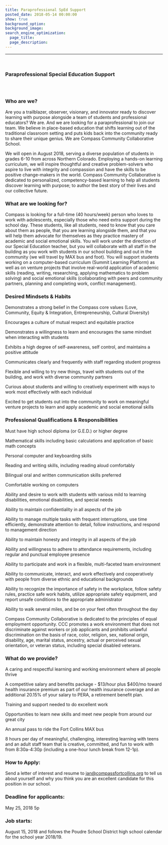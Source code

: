 ```yaml
---
title: Paraprofessional SpEd Support
posted_date: 2018-05-14 00:00:00
show: true
background_option: 
background_image:
search_engine_optimization:
  page_title: 
  page_description:
---
```

---

&nbsp;

### Paraprofessional Special Education Support

### &nbsp;

### **Who are we?**

Are you a trailblazer, observer, visionary, and innovator ready to discover learning with purpose alongside a team of students and professional educators? We are. And we are looking for a paraprofessional to join our team. We believe in place-based education that shifts learning out of the traditional classroom setting and puts kids back into the community ready to share their unique genius. We are Compass Community Collaborative School.

We will open in August 2018, serving a diverse population of students in grades 6-10 from across Northern Colorado. Employing a hands-on learning curriculum, we will inspire thoughtful and creative problem-solvers who aspire to live with integrity and compassion and have the skills to be positive change-makers in the world. Compass Community Collaborative is dedicated to personalized, competency-based learning to help all students discover learning with purpose; to author the best story of their lives and our collective future.

### **What are we looking for? &nbsp;**

Compass is looking for a full-time (40 hours/week) person who loves to work with adolescents, especially those who need extra support during the school day. These students, like all students, need to know that you care about them as people, that you are learning alongside them, and that you will help them advocate for themselves as they practice mastery of academic and social emotional skills. You will work under the direction of our Special Education teacher, but you will collaborate with all staff in the building as you work with students in our school building and out in the community (we will travel by MAX bus and foot). You will support students working on a computer-based curriculum (Summit Learning Platform) as well as on venture projects that involve real-world application of academic skills (reading, writing, researching, applying mathematics to problem solving) and social emotional skills (collaborating with peers and community partners, planning and completing work, conflict management).

### **Desired Mindsets & Habits &nbsp;**

Demonstrates a strong belief in the Compass core values (Love, Community, Equity & Integration, Entrepreneurship, Cultural Diversity)

Encourages a culture of mutual respect and equitable practice

Demonstrates a willingness to learn and encourages the same mindset when interacting with students

Exhibits a high degree of self-awareness, self control, and maintains a positive attitude

Communicates clearly and frequently with staff regarding student progress

Flexible and willing to try new things, travel with students out of the building, and work with diverse community partners

Curious about students and willing to creatively experiment with ways to work most effectively with each individual

Excited to get students out into the community to work on meaningful venture projects to learn and apply academic and social emotional skills

### **Professional Qualifications & Responsibilities**

Must have high school diploma (or G.E.D.) or higher degree

Mathematical skills including basic calculations and application of basic math concepts

Personal computer and keyboarding skills

Reading and writing skills, including reading aloud comfortably

Bilingual oral and written communication skills preferred

Comfortable working on computers

Ability and desire to work with students with various mild to learning disabilities, emotional disabilities, and special needs

Ability to maintain confidentiality in all aspects of the job

Ability to manage multiple tasks with frequent interruptions, use time efficiently, demonstrate attention to detail, follow instructions, and respond to management direction

Ability to maintain honesty and integrity in all aspects of the job

Ability and willingness to adhere to attendance requirements, including regular and punctual employee presence

Ability to participate and work in a flexible, multi-faceted team environment

Ability to communicate, interact, and work effectively and cooperatively with people from diverse ethnic and educational backgrounds

Ability to recognize the importance of safety in the workplace, follow safety rules, practice safe work habits, utilize appropriate safety equipment, and report unsafe conditions to the appropriate administrator

Ability to walk several miles, and be on your feet often throughout the day

Compass Community Collaborative is dedicated to the principles of equal employment opportunity. CCC promotes a work environment that does not discriminate against workers or job applicants and prohibits unlawful discrimination on the basis of race, color, religion, sex, national origin, disability, age, marital status, ancestry, actual or perceived sexual orientation, or veteran status, including special disabled veterans.

### **What do we provide?**

A caring and respectful learning and working environment where all people thrive

A competitive salary and benefits package - $13/hour plus $400/mo toward health insurance premium as part of our health insurance coverage and an additional 20.15% of your salary to PERA, a retirement benefit plan.

Training and support needed to do excellent work

Opportunities to learn new skills and meet new people from around our great city

An annual pass to ride the Fort Collins MAX bus

8 hours per day of meaningful, challenging, interesting learning with teens and an adult staff team that is creative, committed, and fun to work with from 8:30a-4:30p (including a one-hour lunch break from 12-1p).

### **How to Apply:**

Send a letter of interest and resume to jan@compassfortcollins.org to tell us about yourself and why you think you are an excellent candidate for this position in our school.

### Deadline for applicants:

May 25, 2018 5p

### **Job starts:** &nbsp;

August 15, 2018 and follows the Poudre School District high school calendar for the school year 2018/19.